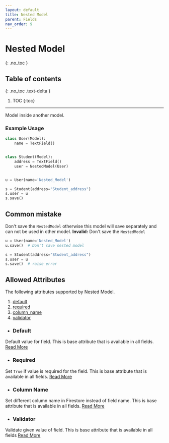 ```yaml
---
layout: default
title: Nested Model
parent: Fields
nav_order: 9
---
```


# Nested Model
{: .no_toc }

## Table of contents
{: .no_toc .text-delta }

1. TOC
{:toc}

---

Model inside another model.

### Example Usage

```python
class User(Model):
    name = TextField()


class Student(Model):
    address = TextField()
    user = NestedModel(User)


u = User(name='Nested_Model')

s = Student(address="Student_address")
s.user = u
s.save()
```

## Common mistake
Don't save the `NestedModel` otherwise this model will save separately and can not be used in other model.
**Invalid:** Don't save the `NestedModel`
```python
u = User(name='Nested_Model')
u.save()  # Don't save nested model

s = Student(address="Student_address")
s.user = u
s.save()  # raise error
```

## Allowed Attributes

The following attributes supported by Nested Model.

1. [default](#default)
2. [required](#required)
3. [column_name](#column-name)
4. [validator](#validator)

- ### Default
Default value for field. This is base attribute that is available in all fields. [Read More](/fields/field/#default)

- ### Required
Set `True` if value is required for the field. This is base attribute that is available in all fields. [Read More](/fields/field/#required)

- ### Column Name
Set different column name in Firestore instead of field name. This is base attribute that is available in all fields. [Read More](/fields/field/#column-name)

- ### Validator
Validate given value of field. This is base attribute that is available in all fields [Read More](/fields/field/#validator)
